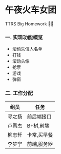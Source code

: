 # 午夜火车女团
TTRS Big Homework :steam_locomotive::train:
<h3>一. 实现功能概览</h3>
<ul>
  <li>滚动失信人名单</li>
  <li>打钱</li>
  <li>滚动头像</li>
  <li>抢票</li>
  <li>游戏</li>
  <li>弹窗</li>

</ul>
<h3>二. 工作分配</h3>
<table>
    <thead>
        <tr>
          <th>组员</th>
          <th>任务</th>
        </tr>
    </thead>
    <tbody>
        <tr>
          <td>寻之扬</td>
          <td>前后端接口</td>
        </tr>
        <tr>
          <td>卢禹杰</td>
          <td>B+树,前端</td>
        </tr>
        <tr>
          <td>柳志轩</td>
          <td>卡常,买早餐</td>
        </tr>
        <tr>
          <td>李梦宁</td>
          <td>前端,服务器</td>
        </tr>
    </tbody>
</table>
